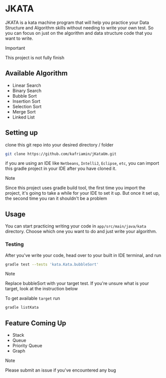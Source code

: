 # JKATA
JKATA is a kata machine program that will help you practice your Data Structure
and Algorithm skills without needing to write your own test. So you can focus on
just on the algorithm and data structure code that you want to write.

> [!IMPORTANT]
> This project is not fully finish

## Available Algorithm
- Linear Search
- Binary Search
- Bubble Sort
- Insertion Sort
- Selection Sort
- Merge Sort
- Linked List

## Setting up
clone this git repo into your desired directory / folder

```bash
git clone https://github.com/kafriamin/jKataUm.git
```

if you are using an IDE like `Netbeans`, `IntelliJ`, `Eclipse`, `etc`, 
you can import this gradle project in your IDE after you have cloned it.

> [!NOTE]
> Since this project uses gradle build tool, the first time you import the project, 
it's going to take a while for your IDE
to set it up. But once it set up, the second time you ran it shouldn't be a problem

## Usage
You can start practicing writing your code in `app/src/main/java/kata` directory.
Choose which one you want to do and just write your algorithm.

### Testing
After you've write your code, head over to your built in IDE terminal, and run
```bash
gradle test --tests 'kata.Kata.bubbleSort'
```
> [!NOTE]
> Replace bubbleSort with your target test. If you're unsure what is your target,
look at the instruction below

To get available `target` run

```bash
gradle listKata
```

## Feature Coming Up
- Stack
- Queue
- Priority Queue
- Graph

> [!NOTE]
> Please submit an issue if you've encountered any bug
